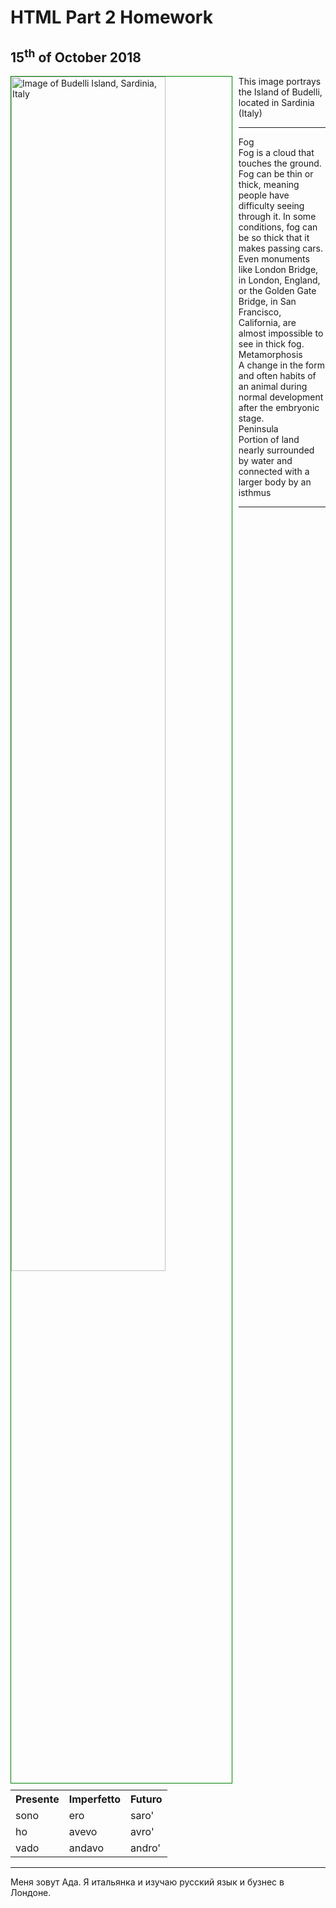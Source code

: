 <h1>HTML Part 2 Homework</h1>

<h2> 15<sup>th</sup> of October 2018 </h2>
  
 <a href="https://upload.wikimedia.org/wikipedia/commons/0/08/Spiaggia_rosa%2C_isola_di_budelli%2C_sardegna.jpg" 
 title="Budelli Island">
 <img style="width:70%; border:1px solid green; float:left; margin: 0 10px 10px 0;"
 src="https://upload.wikimedia.org/wikipedia/commons/0/08/Spiaggia_rosa%2C_isola_di_budelli%2C_sardegna.jpg" 
 alt="Image of Budelli Island, Sardinia, Italy">
 <a/>
 <p>
 This image portrays the Island of Budelli, located in Sardinia (Italy) 
 </p>
 
 
 <hr>

 <dl>
  <dt>Fog</dt>
  <dd> Fog is a cloud that touches the ground. Fog can be thin or thick, meaning people have difficulty seeing through it. In some conditions, fog can be so thick that it makes passing cars. Even monuments like London Bridge, in London, England, or the Golden Gate Bridge, in San Francisco, California, are almost impossible to see in thick fog. </dd>
  
  <dt>Metamorphosis</dt>
  <dd>A change in the form and often habits of an animal during normal development after the embryonic stage.</dd>
  
  <dt>Peninsula</dt>
  <dd>Portion of land nearly surrounded by water and connected with a larger body by an isthmus</dd>
</dl>


  <hr>
  
<p>
  <table lang="it">
  <tr> <th>Presente</th> <th>Imperfetto</th> <th> Futuro</th> </tr>
  <tr><td>sono</td><td>ero</td><td>saro'</td></tr>
  <tr><td>ho</td><td>avevo</td><td>avro'</td></tr>
  <tr><td>vado</td><td>andavo</td><td>andro'</td></tr>
  </table>
</p>

  <hr>
 
<p lang="ru"> Меня зовут Ада. Я итальянка и изучаю русский язык и бузнес в Лондоне.</p>
